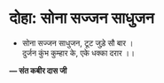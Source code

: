 # दोहा: सोना सज्जन साधुजन

- सोना सज्जन साधुजन, टूट जुड़े सौ बार ।\
  दुर्जन कुंभ कुम्हार के, एके धक्का दरार ।।

**— संत कबीर दास जी**
